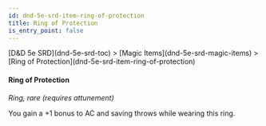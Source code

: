 ```yaml
---
id: dnd-5e-srd-item-ring-of-protection
title: Ring of Protection
is_entry_point: false
---
```


<breadcrumb>
[D&D 5e SRD](dnd-5e-srd-toc) >  [Magic Items](dnd-5e-srd-magic-items) > [Ring of Protection](dnd-5e-srd-item-ring-of-protection)
</breadcrumb>

#### Ring of Protection

*Ring, rare (requires attunement)*

You gain a +1 bonus to AC and saving throws while wearing this ring.


